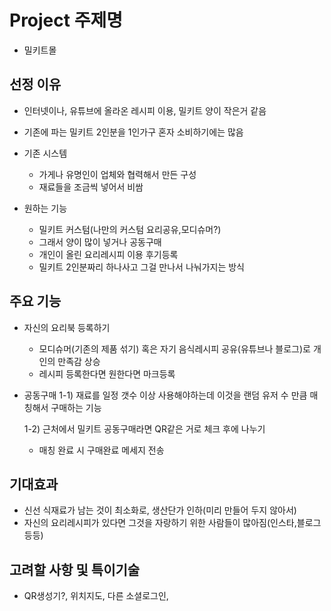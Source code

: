 # Project 주제명
- 밀키트몰

## 선정 이유
- 인터넷이나, 유튜브에 올라온 레시피 이용, 밀키트 양이 작은거 같음
- 기존에 파는 밀키트 2인분을 1인가구 혼자 소비하기에는 많음

- 기존 시스템
    - 가게나 유명인이 업체와 협력해서 만든 구성
    - 재료들을 조금씩 넣어서 비쌈

- 원하는 기능
    - 밀키트 커스텀(나만의 커스텀 요리공유,모디슈머?)
    - 그래서 양이 많이 넣거나 공동구매
    - 개인이 올린 요리레시피 이용 후기등록
    - 밀키트 2인분짜리 하나사고 그걸 만나서 나눠가지는 방식

## 주요 기능
- 자신의 요리북 등록하기
    - 모디슈머(기존의 제품 섞기) 혹은 자기 음식레시피 공유(유튜브나 블로그)로
        개인의 만족감 상승
    - 레시피 등록한다면 원한다면 마크등록

- 공동구매
    1-1) 재료를 일정 갯수 이상 사용해야하는데 이것을 랜덤 유저 수 만큼 매칭해서
        구매하는 기능

    1-2) 근처에서 밀키트 공동구매라면 QR같은 거로 체크 후에 나누기

    - 매칭 완료 시 구매완료 메세지 전송

## 기대효과
- 신선 식재료가 남는 것이 최소화로, 생산단가 인하(미리 만들어 두지 않아서)
- 자신의 요리레시피가 있다면 그것을 자랑하기 위한 사람들이 많아짐(인스타,블로그등등)

## 고려할 사항 및 특이기술
- QR생성기?, 위치지도, 다른 소셜로그인, 